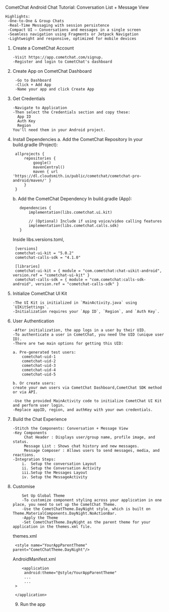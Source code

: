 CometChat Android Chat Tutorial: Conversation List + Message View

    Highlights:
     -One-to-One & Group Chats
     -Real-Time Messaging with session persistence
     -Compact UI – Conversations and messages in a single screen
     -Seamless navigation using Fragments or Jetpack Navigation
     -Lightweight and responsive, optimized for mobile devices

1. Create a CometChat Account

       -Visit https://app.cometchat.com/signup.
       -Register and login to CometChat's dashboard
2. Create App on CometChat Dashboard
   
        -Go to Dashboard
        -Click + Add App
        -Name your app and click Create App         
3. Get Credentials

       -Navigate to Application
       -Then select the Credentials section and copy these:
         App ID
         Auth Key
         Region
       You'll need them in your Android project.
4. Install Dependencies
    a. Add the CometChat Repository
        In your build.gradle (Project):

        allprojects {
            repositories {
                google()
                mavenCentral()
                maven { url 'https://dl.cloudsmith.io/public/cometchat/cometchat-pro-android/maven/' }
            }
        }
    b. Add the CometChat Dependency
      In build.gradle (App):
         
          dependencies {
              implementation(libs.cometchat.ui.kit)
          
              // (Optional) Include if using voice/video calling features
              implementation(libs.cometchat.calls.sdk)
          }
      Inside libs.versions.toml,
      
        [versions]
        cometchat-ui-kit = "5.0.2"
        cometchat-calls-sdk = "4.1.0"
    
        [libraries]
        cometchat-ui-kit = { module = "com.cometchat:chat-uikit-android", version.ref = "cometchat-ui-kit" }
        cometchat-calls-sdk = { module = "com.cometchat:calls-sdk-android", version.ref = "cometchat-calls-sdk" }  
5. Initialize CometChat UI Kit  

       -The UI Kit is initialized in `MainActivity.java` using `UIKitSettings`.
       -Initialization requires your `App ID`, `Region`, and `Auth Key`.
6. User Authentication

       -After initialization, the app logs in a user by their UID.
       -To authenticate a user in CometChat, you need the UID (unique user ID).
       -There are two main options for getting this UID:
        
       a. Pre-generated test users:
           cometchat-uid-1 
           cometchat-uid-2 
           cometchat-uid-3  
           cometchat-uid-4  
           cometchat-uid-5
   
       b. Or create users:
       create your own users via CometChat Dashboard,CometChat SDK method or via API.

       -Use the provided MainActivity code to initialize CometChat UI Kit and perform user login.
       -Replace appID, region, and authKey with your own credentials. 
7. Build the Chat Experience

       -Stitch the Components: Conversation + Message View
       -Key Components
            Chat Header : Displays user/group name, profile image, and status.
            Message List : Shows chat history and new messages.
            Message Composer : Allows users to send messages, media, and reactions.
       -Integration Steps:
           i.  Setup the conversation Layout
           ii. Setup the Conversation Activity
           iii.Setup the Messages Layout
           iv. Setup the MessageActivity      
8. Customise
    
           Set Up Global Theme
           -To customize component styling across your application in one place, you need to set up the CometChat Theme.
           -Use the CometChatTheme.DayNight style, which is built on Theme.MaterialComponents.DayNight.NoActionBar.
           -Apply the Theme
           -Set CometChatTheme.DayNight as the parent theme for your application in the themes.xml file.
     themes.xml
    
        <style name="YourAppParentTheme" parent="CometChatTheme.DayNight"/>
     AndroidManifest.xml   
    
           <application
            android:theme="@style/YourAppParentTheme"
            ...
            ...
        >
    
        </application>
   9. Run the app
